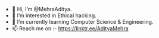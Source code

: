 - 👋 Hi, I’m @MehraAditya.
- 👀 I’m interested in Ethical hacking.
- 🌱 I’m currently learning Computer Science & Engineering. 
- 📫 Reach me on :- https://linktr.ee/AdityaMehra

<!---
MehraAditya/MehraAditya is a ✨ special ✨ repository because its `README.md` (this file) appears on your GitHub profile.
You can click the Preview link to take a look at your changes.
--->

